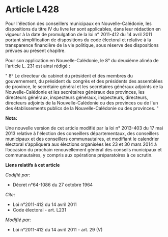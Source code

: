 # Article L428

Pour l'élection des conseillers municipaux en Nouvelle-Calédonie, les dispositions du titre IV du livre Ier sont applicables,
dans leur rédaction en vigueur à la date de promulgation de la loi n° 2011-412 du 14 avril 2011 portant simplification de
dispositions du code électoral et relative à la transparence financière de la vie politique, sous réserve des dispositions
prévues au présent chapitre. 

Pour son application en Nouvelle-Calédonie, le 8° du deuxième alinéa de l'article L. 231 est ainsi rédigé : 

" 8° Le directeur du cabinet du président et des membres du gouvernement, du président du congrès et des présidents des
assemblées de province, le secrétaire général et les secrétaires généraux adjoints de la Nouvelle-Calédonie et les
secrétaires généraux des provinces, les directeurs généraux, inspecteurs généraux, inspecteurs, directeurs, directeurs
adjoints de la Nouvelle-Calédonie ou des provinces ou de l'un des établissements publics de la Nouvelle-Calédonie ou des
provinces. "

**Nota:**

Une nouvelle version de cet article modifié par la loi n° 2013-403 du 17 mai 2013 relative à l'élection des conseillers
départementaux, des conseillers municipaux et des conseillers communautaires, et modifiant le calendrier électoral
s’appliquera aux élections organisées les 23 et 30 mars 2014 à l’occasion du prochain renouvellement général des conseils
municipaux et communautaires, y compris aux opérations préparatoires à ce scrutin.

**Liens relatifs à cet article**

_Codifié par_:

  - Décret n°64-1086 du 27 octobre 1964

_Cite_:

  - Loi n°2011-412 du 14 avril 2011
  - Code électoral - art. L231

_Modifié par_:

  - Loi n°2011-412 du 14 avril 2011 - art. 29 (V)

